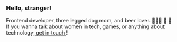 ### Hello, stranger!
  

Frontend developer, three legged dog mom, and beer lover. 👩🏼‍💻 🐶 🍺 <br/>
If you wanna talk about women in tech, games, or anything about technology,<a href="https://www.linkedin.com/in/marcellabarros/"> get in touch </a>!
<br/>
 



